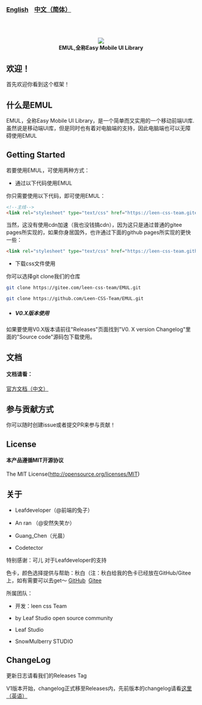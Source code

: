 ### <a href="README_en.md">English</a>&nbsp;&nbsp;&nbsp;&nbsp;<a href="README.md">中文（简体）</a>

<br /><br />

<p align="center">
   <img src="https://coding-pages-bucket-126277-7922605-6465-394446-1304367309.cos-website.ap-hongkong.myqcloud.com/EMUL-docs-img/logo.png">
   <br />
   <b>EMUL,全称Easy Mobile UI Library</b>
</p>

## 欢迎！

首先欢迎你看到这个框架！

## 什么是EMUL

EMUL，全称Easy Mobile UI Library，是一个简单而又实用的一个移动前端UI库.虽然说是移动端UI库，但是同时也有着对电脑端的支持，因此电脑端也可以无障碍使用EMUL

## Getting Started

若要使用EMUL，可使用两种方式：

- 通过以下代码使用EMUL

你只需要使用以下代码，即可使用EMUL：

```html
<!--主线-->
<link rel="stylesheet" type="text/css" href="https://leen-css-team.gitee.io/emul/dist/css/emul.min.css">
```

当然，这没有使用cdn加速（我也没钱搞cdn），因为这只是通过普通的gitee pages所实现的，如果你身居国外，也许通过下面的github pages所实现的更快一些：

```html
<link rel="stylesheet" type="text/css" href="https://leen-css-team.github.io/EMUL/dist/css/emul.min.css">
```

- 下载css文件使用

你可以选择git clone我们的仓库

```sh
git clone https://gitee.com/leen-css-team/EMUL.git
```

```sh
git clone https://github.com/Leen-CSS-Team/EMUL.git
```

- ##### V0.X版本使用

如果要使用V0.X版本请前往"Releases"页面找到"V0. X version Changelog"里面的"Source code"源码包下载使用。

## 文档

#### 文档请看：

<a href="https://leen-css-team.gitee.io/emul-docs/">官方文档（中文）</a>

## 参与贡献方式

你可以随时创建issue或者提交PR来参与贡献！

## License

#### 本产品遵循MIT开源协议

The MIT License(http://opensource.org/licenses/MIT)


## 关于

- Leafdeveloper（@前端的兔子）

- An ran （@安然失笑か）

- Guang_Chen（光晨）

- Codetector

特别感谢：可儿 对于Leafdeveloper的支持

色卡，颜色选择提供与帮助：秋白（注：秋白给我的色卡已经放在GitHub/Gitee上，如有需要可以去get～ <a href="https://github.com/leaf2006/qiu-bai-s-Color-Card">GitHub</a>&nbsp;&nbsp;<a href="https://gitee.com/leaf2006/qiu-bai-s-Color-Card">Gitee</a>

所属团队：

- 开发：leen css Team

- by Leaf Studio open source community

- Leaf Studio

- SnowMulberry STUDIO

## ChangeLog

更新日志请看我们的Releases Tag

V1版本开始，changelog正式移至Releases内，先前版本的changelog请看<a href="https://github.com/Leen-CSS-Team/EMUL/releases/tag/V0.X">这里（英语）</a>